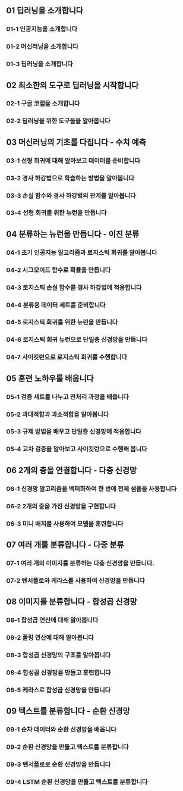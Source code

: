 ## 01 딥러닝을 소개합니다
### 01-1 인공지능을 소개합니다
### 01-2 머신러닝을 소개합니다
### 01-3 딥러닝을 소개합니다


## 02 최소한의 도구로 딥러닝을 시작합니다
### 02-1 구글 코랩을 소개합니다
### 02-2 딥러닝을 위한 도구들을 알아봅니다


## 03 머신러닝의 기초를 다집니다 - 수치 예측
### 03-1 선형 회귀에 대해 알아보고 데이터를 준비합니다
### 03-2 경사 하강법으로 학습하는 방법을 알아봅니다
### 03-3 손실 함수와 경사 하강법의 관계를 알아봅니다
### 03-4 선형 회귀를 위한 뉴런을 만듭니다


## 04 분류하는 뉴런을 만듭니다 - 이진 분류
### 04-1 초기 인공지능 알고리즘과 로지스틱 회귀를 알아봅니다
### 04-2 시그모이드 함수로 확률을 만듭니다
### 04-3 로지스틱 손실 함수를 경사 하강법에 적용합니다
### 04-4 분류용 데이터 세트를 준비합니다
### 04-5 로지스틱 회귀를 위한 뉴런을 만듭니다
### 04-6 로지스틱 회귀 뉴런으로 단일층 신경망을 만듭니다
### 04-7 사이킷런으로 로지스틱 회귀를 수행합니다


## 05 훈련 노하우를 배웁니다
### 05-1 검증 세트를 나누고 전처리 과정을 배웁니다
### 05-2 과대적합과 과소적합을 알아봅니다
### 05-3 규제 방법을 배우고 단일층 신경망에 적용합니다
### 05-4 교차 검증을 알아보고 사이킷런으로 수행해 봅니다


## 06 2개의 층을 연결합니다 - 다층 신경망
### 06-1 신경망 알고리즘을 벡터화하여 한 번에 전체 샘플을 사용합니다
### 06-2 2개의 층을 가진 신경망을 구현합니다
### 06-3 미니 배치를 사용하여 모델을 훈련합니다


## 07 여러 개를 분류합니다 - 다중 분류
### 07-1 여러 개의 이미지를 분류하는 다층 신경망을 만듭니다.
### 07-2 텐서플로와 케라스를 사용하여 신경망을 만듭니다


## 08 이미지를 분류합니다 - 합성곱 신경망
### 08-1 합성곱 연산에 대해 알아봅니다
### 08-2 풀링 연산에 대해 알아봅니다
### 08-3 합성곱 신경망의 구조를 알아봅니다
### 08-4 합성곱 신경망을 만들고 훈련합니다
### 08-5 케라스로 합성곱 신경망을 만듭니다


## 09 텍스트를 분류합니다 - 순환 신경망
### 09-1 순차 데이터와 순환 신경망을 배웁니다
### 09-2 순환 신경망을 만들고 텍스트를 분류합니다
### 09-3 텐서플로로 순환 신경망을 만듭니다
### 09-4 LSTM 순환 신경망을 만들고 텍스트를 분류합니다 